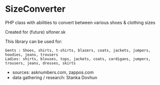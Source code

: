 SizeConverter
=============

PHP class with abilities to convert between various shoes &amp; clothing sizes

Created for (future) sifoner.sk

This library can be used for:

	Gents : Shoes, shirts, t-shirts, blazers, coats, jackets, jumpers, hoodies, jeans, trousers
	Ladies: shirts, blouses, tops, jackets, coats, cardigans, jumpers, trousers, jeans, dresses, skirts


- sources: asknumbers.com, zappos.com
- data gathering / research: Stanka Dovhun
